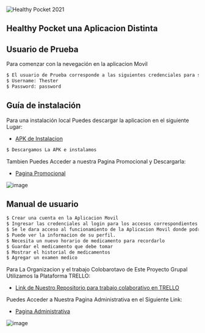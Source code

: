 ![Healthy Pocket 2021](https://user-images.githubusercontent.com/54713857/178040318-4bec53ba-d35d-4d10-b0c1-c7906ba4dab8.png)

## Healthy Pocket una Aplicacion Distinta

## Usuario de Prueba

Para comenzar con la nevegación en la aplicacion Movil


```sh
$ El usuario de Prueba corresponde a las siguientes credenciales para su acceso.
$ Username: Thester
$ Password: password
```

## Guía de instalación

Para una instalación local Puedes descargar la aplicacion en el siguiente Lugar:

- [APK de Instalacion](https://drive.google.com/drive/folders/1AqX6BmSRh0Fy_Me2-_7f0L-fKE3SQbdV)

```sh
$ Descargamos La APK e instalamos
```
Tambien Puedes Acceder a nuestra Pagina Promocional y Descargarla:

- [Pagina Promocional](https://healthypocket1.wordpress.com/)

![image](https://user-images.githubusercontent.com/54713857/178043200-3878430b-a4d6-4887-8688-0a6cdd7f949c.png)


## Manual de usuario

```sh
$ Crear una cuenta en la Aplicacion Movil 
$ Ingresar las credenciales al login para los accesos correspondientes.
$ Se le dara acceso al funcionamiento de la Aplicacion Movil donde podra comenzar a usar sus funcionalidades.
$ Puede ver la informacion de su perfil.
$ Necesita un nuevo horario de medicamento para recordarlo
$ Guardar el medicamento que debe tomar
$ Mostrar el historial de medicamentos
$ Agregar un examen medico
```

Para La Organizacion y el trabajo Colobarotavo de Este Proyecto Grupal Utilizamos la Plataforma TRELLO:

- [Link de Nuestro Repositorio para trabajo colaborativo en TRELLO](https://trello.com/b/ZfMnauln/m%C3%B3viles)

Puedes Acceder a Nuestra Pagina Administrativa en el Siguiente Link:

- [Pagina Administrativa](https://moviles-healthy-pocket.herokuapp.com/)

![image](https://user-images.githubusercontent.com/54713857/178045897-aa75973b-7f98-40d9-a7c7-02a1696b92b1.png)


